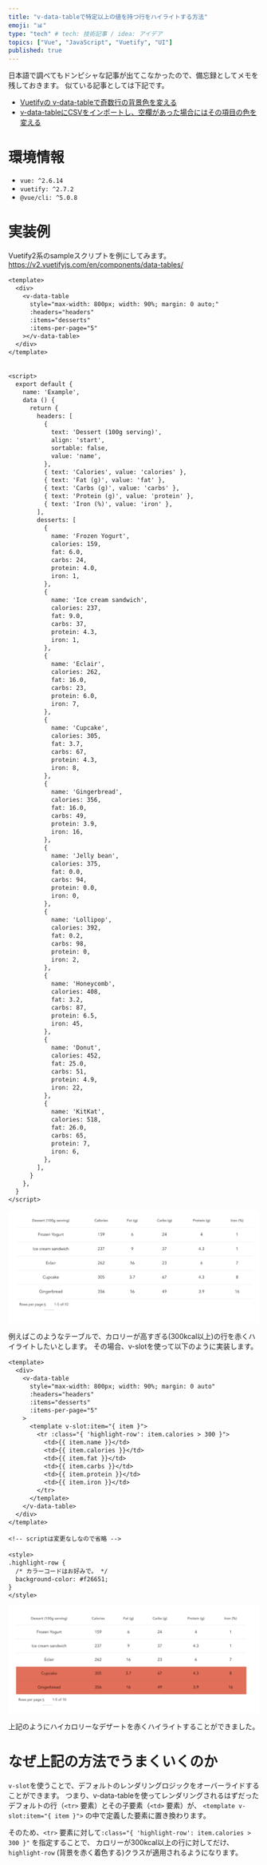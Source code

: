 ```yaml
---
title: "v-data-tableで特定以上の値を持つ行をハイライトする方法"
emoji: "📊"
type: "tech" # tech: 技術記事 / idea: アイデア
topics: ["Vue", "JavaScript", "Vuetify", "UI"]
published: true
---
```



日本語で調べてもドンピシャな記事が出てこなかったので、備忘録としてメモを残しておきます。
似ている記事としては下記です。

- [Vuetifyの v-data-tableで奇数行の背景色を変える](https://qiita.com/chanchanko/items/ea918401e608d3fc4d13)
- [v-data-tableにCSVをインポートし、空欄があった場合にはその項目の色を変える](https://teratail.com/questions/278428)


# 環境情報

- `vue: ^2.6.14`
- `vuetify: ^2.7.2`
- `@vue/cli: ^5.0.8`



# 実装例

Vuetify2系のsampleスクリプトを例にしてみます。
https://v2.vuetifyjs.com/en/components/data-tables/


```vue
<template>
  <div>
    <v-data-table
      style="max-width: 800px; width: 90%; margin: 0 auto;"
      :headers="headers"
      :items="desserts"
      :items-per-page="5"
    ></v-data-table>
  </div>
</template>


<script>
  export default {
    name: 'Example',
    data () {
      return {
        headers: [
          {
            text: 'Dessert (100g serving)',
            align: 'start',
            sortable: false,
            value: 'name',
          },
          { text: 'Calories', value: 'calories' },
          { text: 'Fat (g)', value: 'fat' },
          { text: 'Carbs (g)', value: 'carbs' },
          { text: 'Protein (g)', value: 'protein' },
          { text: 'Iron (%)', value: 'iron' },
        ],
        desserts: [
          {
            name: 'Frozen Yogurt',
            calories: 159,
            fat: 6.0,
            carbs: 24,
            protein: 4.0,
            iron: 1,
          },
          {
            name: 'Ice cream sandwich',
            calories: 237,
            fat: 9.0,
            carbs: 37,
            protein: 4.3,
            iron: 1,
          },
          {
            name: 'Eclair',
            calories: 262,
            fat: 16.0,
            carbs: 23,
            protein: 6.0,
            iron: 7,
          },
          {
            name: 'Cupcake',
            calories: 305,
            fat: 3.7,
            carbs: 67,
            protein: 4.3,
            iron: 8,
          },
          {
            name: 'Gingerbread',
            calories: 356,
            fat: 16.0,
            carbs: 49,
            protein: 3.9,
            iron: 16,
          },
          {
            name: 'Jelly bean',
            calories: 375,
            fat: 0.0,
            carbs: 94,
            protein: 0.0,
            iron: 0,
          },
          {
            name: 'Lollipop',
            calories: 392,
            fat: 0.2,
            carbs: 98,
            protein: 0,
            iron: 2,
          },
          {
            name: 'Honeycomb',
            calories: 408,
            fat: 3.2,
            carbs: 87,
            protein: 6.5,
            iron: 45,
          },
          {
            name: 'Donut',
            calories: 452,
            fat: 25.0,
            carbs: 51,
            protein: 4.9,
            iron: 22,
          },
          {
            name: 'KitKat',
            calories: 518,
            fat: 26.0,
            carbs: 65,
            protein: 7,
            iron: 6,
          },
        ],
      }
    },
  }
</script>
```

![alt text](/images/image-1.png)

例えばこのようなテーブルで、カロリーが高すぎる(300kcal以上)の行を赤くハイライトしたいとします。
その場合、v-slotを使って以下のように実装します。

```vue
<template>
  <div>
    <v-data-table
      style="max-width: 800px; width: 90%; margin: 0 auto"
      :headers="headers"
      :items="desserts"
      :items-per-page="5"
    >
      <template v-slot:item="{ item }">
        <tr :class="{ 'highlight-row': item.calories > 300 }">
          <td>{{ item.name }}</td>
          <td>{{ item.calories }}</td>
          <td>{{ item.fat }}</td>
          <td>{{ item.carbs }}</td>
          <td>{{ item.protein }}</td>
          <td>{{ item.iron }}</td>
        </tr>
      </template>
    </v-data-table>
  </div>
</template>

<!-- scriptは変更なしなので省略 -->

<style>
.highlight-row {
  /* カラーコードはお好みで。 */
  background-color: #f26651;
}
</style>

```


![alt text](/images/image-2.png)

上記のようにハイカロリーなデザートを赤くハイライトすることができました。

# なぜ上記の方法でうまくいくのか

`v-slot`を使うことで、デフォルトのレンダリングロジックをオーバーライドすることができます。
つまり、v-data-tableを使ってレンダリングされるはずだったデフォルトの行（`<tr>` 要素）とその子要素（`<td>` 要素）が、
`<template v-slot:item="{ item }">` の中で定義した要素に置き換わります。

そのため、`<tr>` 要素に対して`:class="{ 'highlight-row': item.calories > 300 }"` を指定することで、
カロリーが300kcal以上の行に対してだけ、`highlight-row` (背景を赤く着色する)クラスが適用されるようになります。

